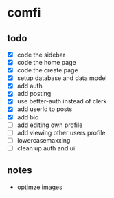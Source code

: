 # comfi

## todo

- [x] code the sidebar
- [x] code the home page
- [x] code the create page
- [x] setup database and data model
- [x] add auth
- [x] add posting
- [x] use better-auth instead of clerk
- [x] add userId to posts
- [x] add bio
- [ ] add editing own profile
- [ ] add viewing other users profile
- [ ] lowercasemaxxing
- [ ] clean up auth and ui

## notes

- optimze images
